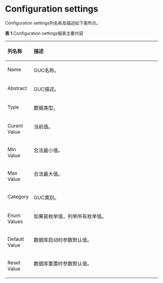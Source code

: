 # Configuration settings<a name="ZH-CN_TOPIC_0000001215035246"></a>

Configuration settings列名称及描述如下表所示。

**表 1**  Configuration settings报表主要内容

<a name="table42308587231"></a>
<table><thead align="left"><tr id="row1023195813234"><th class="cellrowborder" valign="top" width="17.169999999999998%" id="mcps1.2.3.1.1"><p id="p8231958162311"><a name="p8231958162311"></a><a name="p8231958162311"></a>列名称</p>
</th>
<th class="cellrowborder" valign="top" width="82.83%" id="mcps1.2.3.1.2"><p id="p1923155815232"><a name="p1923155815232"></a><a name="p1923155815232"></a>描述</p>
</th>
</tr>
</thead>
<tbody><tr id="row623125811239"><td class="cellrowborder" valign="top" width="17.169999999999998%" headers="mcps1.2.3.1.1 "><p id="p102141598412"><a name="p102141598412"></a><a name="p102141598412"></a>Name</p>
</td>
<td class="cellrowborder" valign="top" width="82.83%" headers="mcps1.2.3.1.2 "><p id="p15214859644"><a name="p15214859644"></a><a name="p15214859644"></a>GUC名称。</p>
</td>
</tr>
<tr id="row123110587238"><td class="cellrowborder" valign="top" width="17.169999999999998%" headers="mcps1.2.3.1.1 "><p id="p021425910417"><a name="p021425910417"></a><a name="p021425910417"></a>Abstract</p>
</td>
<td class="cellrowborder" valign="top" width="82.83%" headers="mcps1.2.3.1.2 "><p id="p921413595416"><a name="p921413595416"></a><a name="p921413595416"></a>GUC描述。</p>
</td>
</tr>
<tr id="row1323111589238"><td class="cellrowborder" valign="top" width="17.169999999999998%" headers="mcps1.2.3.1.1 "><p id="p1121416592048"><a name="p1121416592048"></a><a name="p1121416592048"></a>Type</p>
</td>
<td class="cellrowborder" valign="top" width="82.83%" headers="mcps1.2.3.1.2 "><p id="p921419591448"><a name="p921419591448"></a><a name="p921419591448"></a>数据类型。</p>
</td>
</tr>
<tr id="row20231155818239"><td class="cellrowborder" valign="top" width="17.169999999999998%" headers="mcps1.2.3.1.1 "><p id="p1421418591412"><a name="p1421418591412"></a><a name="p1421418591412"></a>Curent Value</p>
</td>
<td class="cellrowborder" valign="top" width="82.83%" headers="mcps1.2.3.1.2 "><p id="p82140591440"><a name="p82140591440"></a><a name="p82140591440"></a>当前值。</p>
</td>
</tr>
<tr id="row1523145815238"><td class="cellrowborder" valign="top" width="17.169999999999998%" headers="mcps1.2.3.1.1 "><p id="p921412591148"><a name="p921412591148"></a><a name="p921412591148"></a>Min Value</p>
</td>
<td class="cellrowborder" valign="top" width="82.83%" headers="mcps1.2.3.1.2 "><p id="p1721425914414"><a name="p1721425914414"></a><a name="p1721425914414"></a>合法最小值。</p>
</td>
</tr>
<tr id="row4231125862312"><td class="cellrowborder" valign="top" width="17.169999999999998%" headers="mcps1.2.3.1.1 "><p id="p82151759348"><a name="p82151759348"></a><a name="p82151759348"></a>Max Value</p>
</td>
<td class="cellrowborder" valign="top" width="82.83%" headers="mcps1.2.3.1.2 "><p id="p1721519599411"><a name="p1721519599411"></a><a name="p1721519599411"></a>合法最大值。</p>
</td>
</tr>
<tr id="row19231558172318"><td class="cellrowborder" valign="top" width="17.169999999999998%" headers="mcps1.2.3.1.1 "><p id="p1021565916413"><a name="p1021565916413"></a><a name="p1021565916413"></a>Category</p>
</td>
<td class="cellrowborder" valign="top" width="82.83%" headers="mcps1.2.3.1.2 "><p id="p3215135919411"><a name="p3215135919411"></a><a name="p3215135919411"></a>GUC类别。</p>
</td>
</tr>
<tr id="row1425411209253"><td class="cellrowborder" valign="top" width="17.169999999999998%" headers="mcps1.2.3.1.1 "><p id="p021519592045"><a name="p021519592045"></a><a name="p021519592045"></a>Enum Values</p>
</td>
<td class="cellrowborder" valign="top" width="82.83%" headers="mcps1.2.3.1.2 "><p id="p182151059145"><a name="p182151059145"></a><a name="p182151059145"></a>如果是枚举值，列举所有枚举值。</p>
</td>
</tr>
<tr id="row1483523102517"><td class="cellrowborder" valign="top" width="17.169999999999998%" headers="mcps1.2.3.1.1 "><p id="p9215125919411"><a name="p9215125919411"></a><a name="p9215125919411"></a>Default Value</p>
</td>
<td class="cellrowborder" valign="top" width="82.83%" headers="mcps1.2.3.1.2 "><p id="p16215155917411"><a name="p16215155917411"></a><a name="p16215155917411"></a>数据库启动时参数默认值。</p>
</td>
</tr>
<tr id="row1395913276256"><td class="cellrowborder" valign="top" width="17.169999999999998%" headers="mcps1.2.3.1.1 "><p id="p112151559641"><a name="p112151559641"></a><a name="p112151559641"></a>Reset Value</p>
</td>
<td class="cellrowborder" valign="top" width="82.83%" headers="mcps1.2.3.1.2 "><p id="p1421555918416"><a name="p1421555918416"></a><a name="p1421555918416"></a>数据库重置时参数默认值。</p>
</td>
</tr>
</tbody>
</table>

